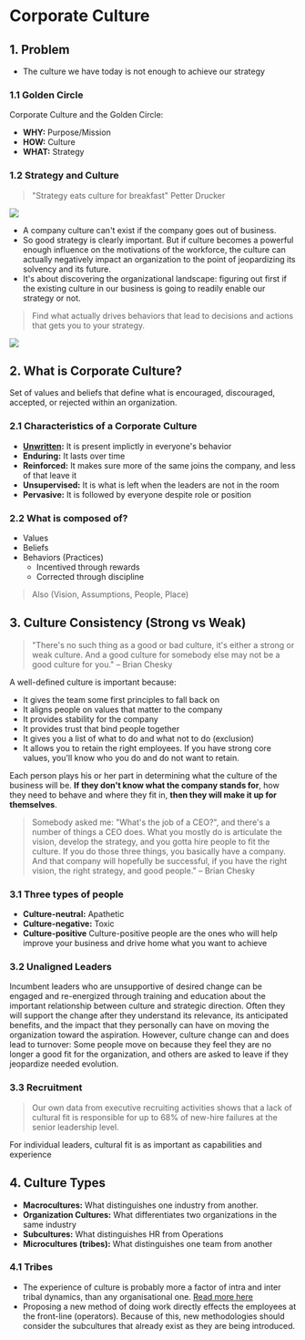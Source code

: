 # Corporate Culture

## 1. Problem

- The culture we have today is not enough to achieve our strategy

### 1.1 Golden Circle

Corporate Culture and the Golden Circle:

- **WHY:** Purpose/Mission
- **HOW:** Culture
- **WHAT:** Strategy

### 1.2 Strategy and Culture

> "Strategy eats culture for breakfast" Petter Drucker

![](https://cdn-images-1.medium.com/max/1000/1*xrHXkOPWTqu5_1dA5b20aQ.png)

- A company culture can't exist if the company goes out of business.
- So good strategy is clearly important. But if culture becomes a powerful enough influence on the motivations of the workforce, the culture can actually negatively impact an organization to the point of jeopardizing its solvency and its future.
- It's about discovering the organizational landscape: figuring out first if the existing culture in our business is going to readily enable our strategy or not.

> Find what actually drives behaviors that lead to decisions and actions that gets you to your strategy.

![](https://cdn-images-1.medium.com/max/1000/1*b3BMzbc_2wJStbUpXyaN2A.gif)

## 2. What is Corporate Culture?

Set of values and beliefs that define what is encouraged, discouraged, accepted, or rejected within an organization.

### 2.1 Characteristics of a Corporate Culture

- **[Unwritten](https://cdn-images-1.medium.com/max/1000/1*8wzyfCFGwltVSl_wMSy-qw.png):** It is present implictly in everyone's behavior
- **Enduring:** It lasts over time
- **Reinforced:** It makes sure more of the same joins the company, and less of that leave it
- **Unsupervised:** It is what is left when the leaders are not in the room
- **Pervasive:** It is followed by everyone despite role or position

### 2.2 What is composed of?

- Values
- Beliefs
- Behaviors (Practices)
  - Incentived through rewards
  - Corrected through discipline

> Also (Vision, Assumptions, People, Place)

## 3. Culture Consistency (Strong vs Weak)

> "There's no such thing as a good or bad culture, it's either a strong or weak culture. And a good culture for somebody else may not be a good culture for you." – Brian Chesky

A well-defined culture is important because:

- It gives the team some first principles to fall back on
- It aligns people on values that matter to the company
- It provides stability for the company
- It provides trust that bind people together
- It gives you a list of what to do and what not to do (exclusion)
- It allows you to retain the right employees. If you have strong core values, you'll know who you do and do not want to retain.

Each person plays his or her part in determining what the culture of the business will be. **If they don't know what the company stands for**, how they need to behave and where they fit in, **then they will make it up for themselves**.

> Somebody asked me: "What's the job of a CEO?", and there's a number of things a CEO does. What you mostly do is articulate the vision, develop the strategy, and you gotta hire people to fit the culture. If you do those three things, you basically have a company. And that company will hopefully be successful, if you have the right vision, the right strategy, and good people." – Brian Chesky

### 3.1 Three types of people

- **Culture-neutral:** Apathetic
- **Culture-negative:** Toxic
- **Culture-positive** Culture-positive people are the ones who will help improve your business and drive home what you want to achieve

### 3.2 Unaligned Leaders

Incumbent leaders who are unsupportive of desired change can be engaged and re-energized through training and education about the important relationship between culture and strategic direction. Often they will support the change after they understand its relevance, its anticipated benefits, and the impact that they personally can have on moving the organization toward the aspiration. However, culture change can and does lead to turnover: Some people move on because they feel they are no longer a good fit for the organization, and others are asked to leave if they jeopardize needed evolution.

### 3.3 Recruitment

> Our own data from executive recruiting activities shows that a lack of cultural fit is responsible for up to 68% of new-hire failures at the senior leadership level.

For individual leaders, cultural fit is as important as capabilities and experience

## 4. Culture Types

- **Macrocultures:** What distinguishes one industry from another.
- **Organization Cultures:** What differentiates two organizations in the same industry
- **Subcultures:** What distinguishes HR from Operations
- **Microcultures (tribes):** What distinguishes one team from another

### 4.1 Tribes

- The experience of culture is probably more a factor of intra and inter tribal dynamics, than any organisational one. [Read more here](https://julianstodd.wordpress.com/2018/02/26/organisational-culture/)
- Proposing a new method of doing work directly effects the employees at the front-line (operators). Because of this, new methodologies should consider the subcultures that already exist as they are being introduced.
